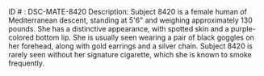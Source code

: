 ID # : DSC-MATE-8420
Description: Subject 8420 is a female human of Mediterranean descent, standing at 5'6" and weighing approximately 130 pounds. She has a distinctive appearance, with spotted skin and a purple-colored bottom lip. She is usually seen wearing a pair of black goggles on her forehead, along with gold earrings and a silver chain. Subject 8420 is rarely seen without her signature cigarette, which she is known to smoke frequently.